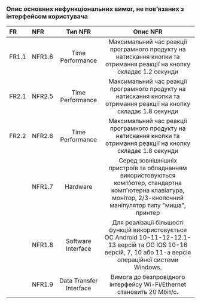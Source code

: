 ### Опис основних нефункціональних вимог, не пов’язаних з інтерфейсом користувача
|FR|NFR|Тип NFR|Опис NFR|
|:-|:-|:-:|:-:|
|FR1.1|NFR1.6|Time Performance|Максимальний час реакції програмного продукту на натискання кнопки та отримання реакції на кнопку складає 1.2 секунди|
|FR2.1|NFR2.5|Time Performance|Максимальний час реакції програмного продукту на натискання кнопки та отримання реакції на кнопку складає 1.8 секунди|
|FR2.2|NFR2.6|Time Performance|Максимальний час реакції програмного продукту на натискання кнопки та отримання реакції на кнопку складає 1.8 секунди|
||NFR1.7|Hardware|Серед зовнішнішніх пристроїв та обладнанням використовуються комп’ютер, стандартна комп'ютерна клавіатура, монітор, 2/3-кнопочний маніпулятор типу "миша", принтер|
||NFR1.8|Software Interface|Для реалізації більшості функцій використовується ОС Android 	10-11-12-12.1-13 версій та ОС IOS 10-16 версій, 7, 10 або 11-а версія операційної системи Windows.
||NFR1.9|Data Transfer Interface|Вимога до безпровідного інтерфейсу Wi-Fi/Ethernet становить 20 Мбіт/с.|
